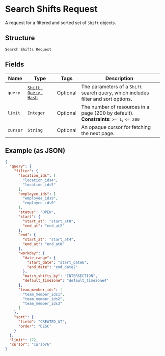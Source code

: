 
# Search Shifts Request

A request for a filtered and sorted set of `Shift` objects.

## Structure

`Search Shifts Request`

## Fields

| Name | Type | Tags | Description |
|  --- | --- | --- | --- |
| `query` | [`Shift Query Hash`](../../doc/models/shift-query.md) | Optional | The parameters of a `Shift` search query, which includes filter and sort options. |
| `limit` | `Integer` | Optional | The number of resources in a page (200 by default).<br>**Constraints**: `>= 1`, `<= 200` |
| `cursor` | `String` | Optional | An opaque cursor for fetching the next page. |

## Example (as JSON)

```json
{
  "query": {
    "filter": {
      "location_ids": [
        "location_ids4",
        "location_ids5"
      ],
      "employee_ids": [
        "employee_ids9",
        "employee_ids0"
      ],
      "status": "OPEN",
      "start": {
        "start_at": "start_at0",
        "end_at": "end_at2"
      },
      "end": {
        "start_at": "start_at4",
        "end_at": "end_at8"
      },
      "workday": {
        "date_range": {
          "start_date": "start_date6",
          "end_date": "end_date2"
        },
        "match_shifts_by": "INTERSECTION",
        "default_timezone": "default_timezone4"
      },
      "team_member_ids": [
        "team_member_ids1",
        "team_member_ids2",
        "team_member_ids3"
      ]
    },
    "sort": {
      "field": "CREATED_AT",
      "order": "DESC"
    }
  },
  "limit": 172,
  "cursor": "cursor6"
}
```

